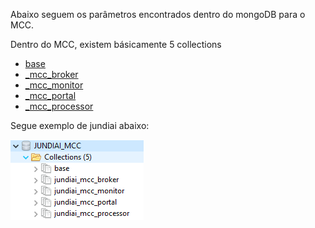 Abaixo seguem os parâmetros encontrados dentro do mongoDB para o MCC.

Dentro do MCC, existem básicamente 5 collections

- [base](/MCC-%2D-Mercury-Cloud-Center/5.-Parâmetros-gerais-do-mongo-DB/5.1-Mongo-DB-%2D-base)
- [<projeto>_mcc_broker](/MCC-%2D-Mercury-Cloud-Center/5.-Parâmetros-gerais-do-mongo-DB/5.2-Mongo-DB-%2D-mcc_broker)
- [<projeto>_mcc_monitor](/MCC-%2D-Mercury-Cloud-Center/5.-Parâmetros-gerais-do-mongo-DB/5.3-Mongo-DB-%2D-mcc_monitor)
- [<projeto>_mcc_portal](/MCC-%2D-Mercury-Cloud-Center/5.-Parâmetros-gerais-do-mongo-DB/5.4-Mongo-DB-%2D-mcc_portal)
- [<projeto>_mcc_processor](/MCC-%2D-Mercury-Cloud-Center/5.-Parâmetros-gerais-do-mongo-DB/5.5-Mongo-DB-%2D-mcc_processor)

Segue exemplo de jundiai abaixo:

![image.png](/.attachments/image-5d61f0a1-3a1e-457b-98ba-1d5bc606527c.png)
<br><br>

